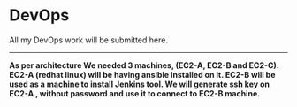 # DevOps
All my DevOps work will be submitted here.

------
**As per architecture We needed 3 machines, (EC2-A, EC2-B and EC2-C).
EC2-A (redhat linux) will be having ansible installed on it.
EC2-B will be used as a machine to install Jenkins tool.
We will generate ssh key on EC2-A , without password and use it to connect to EC2-B machine.**

